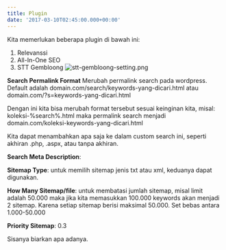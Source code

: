 ```yaml
---
title: Plugin
date: '2017-03-10T02:45:00.000+00:00'
---
```


Kita memerlukan beberapa plugin di bawah ini:
1. Relevanssi
2. All-In-One SEO
3. STT Gembloong
![stt-gembloong-setting.png](/uploads/stt-gembloong-setting.png)

**Search Permalink Format**
Merubah permalink search pada wordpress. Default adalah domain.com/search/keywords-yang-dicari.html atau domain.com/?s=keywords-yang-dicari.html

Dengan ini kita bisa merubah format tersebut sesuai keinginan kita, misal: koleksi-%search%.html maka permalink search menjadi domain.com/koleksi-keywords-yang-dicari.html

Kita dapat menambahkan apa saja ke dalam custom search ini, seperti akhiran .php, .aspx, atau tanpa akhiran.

**Search Meta Description**:

**Sitemap Type**: untuk memilih sitemap jenis txt atau xml, keduanya dapat digunakan.

**How Many Sitemap/file**: untuk membatasi jumlah sitemap, misal limit adalah 50.000 maka jika kita memasukkan 100.000 keywords akan menjadi 2 sitemap. Karena setiap sitemap berisi maksimal 50.000. Set bebas antara 1.000-50.000

**Priority Sitemap**: 0.3

Sisanya biarkan apa adanya.